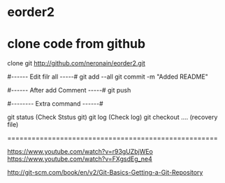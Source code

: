 # eorder2

# clone code from github
clone git http://github.com/neronain/eorder2.git

#------ Edit filr all -----#
git add --all
git commit -m "Added README"

#------ After add Comment -----#
git push

#-------- Extra command ------#

git status (Check Ststus git)
git log (Check log)
git checkout .... (recovery file)

====================================================

https://www.youtube.com/watch?v=r93gUZbjWEo
https://www.youtube.com/watch?v=FXgsdEg_ne4


http://git-scm.com/book/en/v2/Git-Basics-Getting-a-Git-Repository